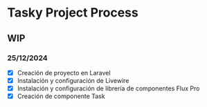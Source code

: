 # Tasky Project Process

## WIP

### 25/12/2024

-   [x] Creación de proyecto en Laravel
-   [x] Instalación y configuración de Livewire
-   [x] Instalación y configuración de librería de componentes Flux Pro
-   [x] Creación de componente Task
